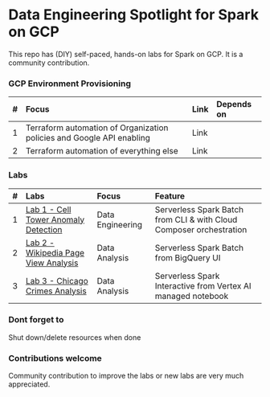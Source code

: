 # Data Engineering Spotlight for Spark on GCP

This repo has (DIY) self-paced, hands-on labs for Spark on GCP. It is a community contribution.

### GCP Environment Provisioning
| # |  Focus | Link | Depends on | 
| -- | :--- | :--- | :--- | 
| 1 | Terraform automation of Organization policies and Google API enabling | Link | 
| 2 | Terraform automation of everything else | Link |  | #1 |


### Labs
| # | Labs | Focus | Feature |
| -- | :--- | :-- | :-- |
| 1 | [Lab 1 - Cell Tower Anomaly Detection](lab-01/README.md) | Data Engineering | Serverless Spark Batch from CLI & with Cloud Composer orchestration|
| 2 | [Lab 2 - Wikipedia Page View Analysis](lab-02/README.md) | Data Analysis | Serverless Spark Batch from BigQuery UI |
| 3 | [Lab 3 - Chicago Crimes Analysis](lab-03/README.md) | Data Analysis | Serverless Spark Interactive from Vertex AI managed notebook|

### Dont forget to 
Shut down/delete resources when done

### Contributions welcome

Community contribution to improve the labs or new labs are very much appreciated.
